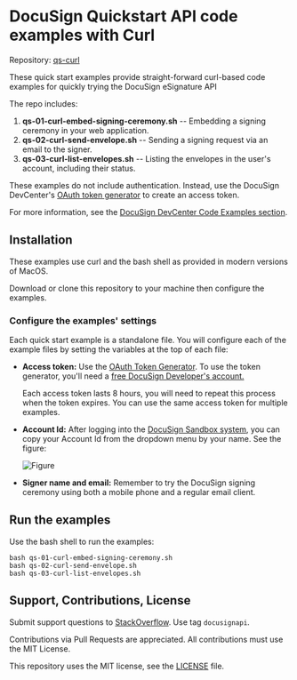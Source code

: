 # DocuSign Quickstart API code examples with Curl

Repository: [qs-curl](https://github.com/docusign/qs-curl)

These quick start examples provide straight-forward
curl-based code examples for quickly
trying the DocuSign eSignature API

The repo includes:

1. **qs-01-curl-embed-signing-ceremony.sh** --
   Embedding a signing ceremony in your web application.
2. **qs-02-curl-send-envelope.sh** --
   Sending a signing request via an email to the signer.
3. **qs-03-curl-list-envelopes.sh** -- 
   Listing the envelopes in the user's account, including their status.

These examples do not include authentication. Instead,
use the DocuSign DevCenter's
[OAuth token generator](https://developers.docusign.com/oauth-token-generator)
to create an access token.

For more information, see the
[DocuSign DevCenter Code Examples section](https://developers.docusign.com/esign-rest-api/code-examples).

## Installation

These examples use curl and the bash shell as provided in 
modern versions of MacOS.

Download or clone this repository to your machine
then configure the examples.

### Configure the examples' settings
Each quick start example is a standalone file. You will configure
each of the example files by setting the variables at the top of each
file:

 * **Access token:** Use the [OAuth Token Generator](https://developers.docusign.com/oauth-token-generator).
   To use the token generator, you'll need a
   [free DocuSign Developer's account.](https://go.docusign.com/o/sandbox/)

   Each access token lasts 8 hours, you will need to repeat this process
   when the token expires. You can use the same access token for
   multiple examples.

 * **Account Id:** After logging into the [DocuSign Sandbox system](https://demo.docusign.net),
   you can copy your Account Id from the dropdown menu by your name. See the figure:

   ![Figure](https://raw.githubusercontent.com/docusign/qs-python/master/documentation/account_id.png)
 * **Signer name and email:** Remember to try the DocuSign signing ceremony using both a mobile phone and a regular
   email client.

## Run the examples

Use the bash shell to run the examples:

```
bash qs-01-curl-embed-signing-ceremony.sh
bash qs-02-curl-send-envelope.sh
bash qs-03-curl-list-envelopes.sh
```

## Support, Contributions, License

Submit support questions to [StackOverflow](https://stackoverflow.com). Use tag `docusignapi`.

Contributions via Pull Requests are appreciated.
All contributions must use the MIT License.

This repository uses the MIT license, see the
[LICENSE](https://github.com/docusign/eg-01-Python-jwt/blob/master/LICENSE) file.

